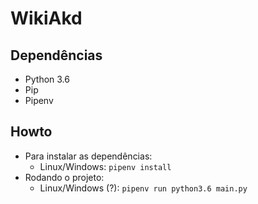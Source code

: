 # WikiAkd
## Dependências
- Python 3.6
- Pip
- Pipenv

## Howto
- Para instalar as dependências:
  - Linux/Windows: `pipenv install`
- Rodando o projeto:
  - Linux/Windows (?): `pipenv run python3.6 main.py`
